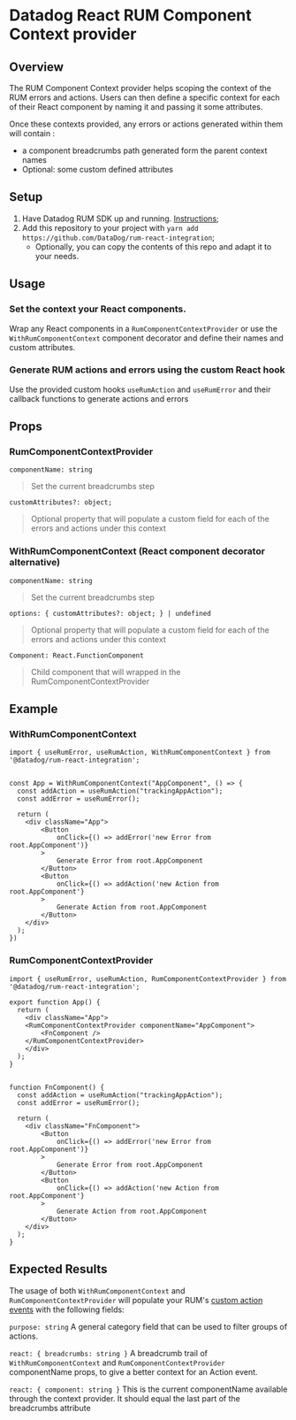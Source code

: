 # Datadog React RUM Component Context provider

## Overview

The RUM Component Context provider helps scoping the context of the RUM errors and actions.
Users can then define a specific context for each of their React component by naming it and passing it some attributes.

Once these contexts provided, any errors or actions generated within them will contain :
- a component breadcrumbs path generated form the parent context names
- Optional: some custom defined attributes

## Setup

1. Have Datadog RUM SDK up and running. [Instructions](https://github.com/DataDog/browser-sdk/blob/main/packages/rum/README.md);
2. Add this repository to your project with `yarn add https://github.com/DataDog/rum-react-integration`;
   + Optionally, you can copy the contents of this repo and adapt it to your needs.

## Usage

### Set the context your React components.

Wrap any React components in a `RumComponentContextProvider` or use the `WithRumComponentContext` component decorator and define their names and custom attributes.

### Generate RUM actions and errors using the custom React hook

Use the provided custom hooks `useRumAction` and `useRumError` and their callback functions to generate actions and errors

## Props

### RumComponentContextProvider

```
componentName: string
```
> Set the current breadcrumbs step

```
customAttributes?: object;
```
> Optional property that will populate a custom field for each of the errors and actions under this context

### WithRumComponentContext (React component decorator alternative)

```
componentName: string
```
> Set the current breadcrumbs step

```
options: { customAttributes?: object; } | undefined
```
> Optional property that will populate a custom field for each of the errors and actions under this context

```
Component: React.FunctionComponent
```
> Child component that will wrapped in the RumComponentContextProvider

## Example

### WithRumComponentContext

```
import { useRumError, useRumAction, WithRumComponentContext } from '@datadog/rum-react-integration';


const App = WithRumComponentContext("AppComponent", () => {
  const addAction = useRumAction("trackingAppAction");
  const addError = useRumError();

  return (
    <div className="App">
        <Button
            onClick={() => addError('new Error from root.AppComponent')}
        >
            Generate Error from root.AppComponent
        </Button>
        <Button
            onClick={() => addAction('new Action from root.AppComponent'}
        >
            Generate Action from root.AppComponent
        </Button>
    </div>
  );
})
```

### RumComponentContextProvider

```
import { useRumError, useRumAction, RumComponentContextProvider } from '@datadog/rum-react-integration';

export function App() {
  return (
    <div className="App">
    <RumComponentContextProvider componentName="AppComponent">
        <FnComponent />
    </RumComponentContextProvider>
    </div>
  );
}


function FnComponent() {
  const addAction = useRumAction("trackingAppAction");
  const addError = useRumError();

  return (
    <div className="FnComponent">
        <Button
            onClick={() => addError('new Error from root.AppComponent')}
        >
            Generate Error from root.AppComponent
        </Button>
        <Button
            onClick={() => addAction('new Action from root.AppComponent'}
        >
            Generate Action from root.AppComponent
        </Button>
    </div>
  );
}
```

## Expected Results
The usage of both `WithRumComponentContext` and `RumComponentContextProvider` will populate your RUM's [custom action events](https://docs.datadoghq.com/real_user_monitoring/guide/send-rum-custom-actions/) with the following fields:

`purpose: string`
A general category field that can be used to filter groups of actions.

`react: { breadcrumbs: string }`
A breadcrumb trail of `WithRumComponentContext` and `RumComponentContextProvider` componentName props, to give a better context for an Action event.

`react: { component: string }`
This is the current componentName available through the context provider. It should equal the last part of the breadcrumbs attribute